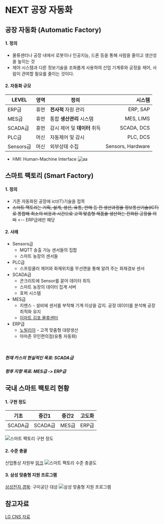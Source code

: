 # NEXT 공장 자동화
## 공장 자동화 (Automatic Factory)
#### 1. 정의
  - 물류센터나 공장 내에서 로봇이나 인공지능, 드론 등을 통해 사람을 줄이고 생산성을 높이는 것
  - 제어 시스템과 다른 정보기술을 조화롭게 사용하여 산업 기계류와 공정을 제어, 사람이 관여할 필요를 줄이는 것이다.
#### 2. 자동화 규모
LEVEL     | 영역     | 정의 | 시스템
--------| ------- | ----| -----:
ERP급 | 휴먼     | **전사적** 자원 관리   |  ERP, SAP
MES급 | 휴먼     | 통합 **생산관리** 시스템   |  MES, LIMS
SCADA급 | 휴먼   | 감시 제어 및 **데이터** 취득  | SCADA, DCS
PLC급 | 머신     | 자동제어 및 감시  | PLC, DCS  
Sensors급 | 머신 | 외부상태 수집  | Sensors, Hardware  

* HMI: Human-Machine Interface
  ![aa](http://www.addixa.net/wp-content/uploads/2012/11/Piramide_Ingles.png)

## 스마트 팩토리 (Smart Factory)
#### 1. 정의
  - 기존 자동화된 공장에 ict(IT)기술을 접목
  - ~~스마트 팩토리는 기획, 설계, 생산, 유통, 판매 등 전 생산과정을 정보통신기술(ICT)로 통합해 최소의 비용과 시간으로 고객 맞춤형 제품을 생산하는 진화된 공장을 의미~~ <-- ERP급에만 해당
#### 2. 사례
  - Sensors급
      - MQTT 송출 가능 센서들의 집합
      - 스마트 농장의 센서들
  - PLC급
      - 스프링쿨러 제어와 화재위치를 무선랜을 통해 알려 주는 화재경보 센서
  - SCADA급
      - 콘크리트에 Sensor를 묻어 데이터 취득
      - 스마트 농장의 데이터 집계 서버
      - 호퍼 시스템
  - MES급
      - 지멘스 - 설비에 센서를 부착해 기계 이상을 감지. 공정 데이터를 분석해 공장 최적화 유지
      - [이마트 김포 물류센터](http://clomag.co.kr/article/2616)
  - ERP급
      - [노빌리아](https://blog.naver.com/yuhyojong/221012478167) - 고객 맞춤형 대량생산
      - 아마존 무인편의점(유통 자동화)
<br />

##### 현재 카스의 현실적인 목표: SCADA급
##### 향후 지향 목표: MES급 -> ERP급

## 국내 스마트 팩토리 현황

#### 1. 구현 정도
기초  | 중간1     | 중간2 | 고도화
------| ------- | ----| -----
SCADA급 | SCADA급 | MES급   |  ERP급
![스마트 팩토리 구현 정도](https://cdn.steemitimages.com/0x0/https://steemitimages.com/DQmeCadUKFHHDNZYEmzjGGFSJK6tacecqoFSWCGyByxGN5a/%EC%8A%A4%EB%A7%88%ED%8A%B8%20%EA%B3%B5%EC%9E%A5%20%EA%B5%AC%ED%98%84%20%EC%A0%95%EB%8F%84%20%EC%8A%A4%EB%A7%88%ED%8A%B8%EA%B3%B5%EC%9E%A5%EC%B6%94%EC%A7%84%EB%8B%A8%20%EA%B8%B0%EC%A4%80%20%EC%82%B0%EC%97%85%ED%86%B5%EC%83%81%EC%9E%90%EC%9B%90%EB%B6%80.png)

#### 2. 수준 총괄
산업통상 자원부 [링크](https://steemit.com/kr/@clutho/gj5bz-smart-factory)
![스마트 팩토리 수준 총괄도](https://steemitimages.com/DQmTVP51VrxxLSv2pfDSg4owPJYkvTYZAfr6KFT6in7GDwe/%EC%8A%A4%EB%A7%88%ED%8A%B8%20%ED%8C%A9%ED%86%A0%EB%A6%AC%20%EB%8B%A8%EA%B3%84%EB%B3%84%20%EC%88%98%EC%A4%80%20%EC%B4%9D%EA%B4%84%EB%8F%84.png)

#### 3. 삼성 맞춤형 지원 프로그램
[삼성전자 경북](https://news.samsung.com/kr/%EC%82%BC%EC%84%B1%EC%A0%84%EC%9E%90-%EB%8C%80%EA%B5%AC%EA%B2%BD%EB%B6%81-%EA%B2%BD%EC%A0%9C%EC%97%90-%EB%8F%9B-%EB%8B%AC%EB%8B%A4-%EC%A0%9C%EC%A1%B0-%ED%98%81%EC%8B%A0%EC%9C%BC%EB%A1%9C-%EC%B0%BD): 구미공단 대상
![삼성 맞춤형 지원 프로그램](https://news.samsung.com/kr/wp-content/uploads/2015/08/%EA%B2%BD%EB%B6%81%EC%8A%A4%EB%A7%88%ED%8A%B8%ED%8C%A9%ED%86%A0%EB%A6%AC_%ED%91%9C1.jpg)

## 참고자료
[LG CNS 자료](http://blog.lgcns.com/723)
